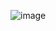 ![image](https://github.com/Rathalin/train-route-tracker/assets/17675227/7a66c1a6-5a14-43c1-b80c-3aa4ac2c8249)

